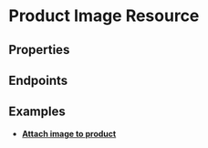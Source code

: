 # Product Image Resource

## Properties

<ResourceProperties :resource="'product_image'" :lang="'en'"/>

<ResourceScopes :resource="'product_image'"/>

## Endpoints

[//]: <> (GET ENDPOINT)
<ResourceEndpoint :resource="'product_image'" :endpoint="'get'" :lang="'en'">

<template v-slot:responseJSON>

<<< @/docs/fixtures/api/product_image/response/json/get_id.json

</template>

<template v-slot:responseXML>

<<< @/docs/fixtures/api/product_image/response/xml/get_id.xml

</template>

</ResourceEndpoint>

[//]: <> (GETCOLLECTION ENDPOINT)
<ResourceEndpoint :resource="'product_image'" :endpoint="'getCollection'" :lang="'en'">

<template v-slot:responseJSON>

<<< @/docs/fixtures/api/product_image/response/json/get_page.json

</template>

<template v-slot:responseXML>

<<< @/docs/fixtures/api/product_image/response/xml/get_page.xml

</template>

</ResourceEndpoint>

[//]: <> (POST ENDPOINT)
<ResourceEndpoint :resource="'product_image'" :endpoint="'post'" :lang="'en'">

<template v-slot:request>

<<< @/docs/fixtures/api/product_image/request/post.json

</template>

<template v-slot:responseJSON>

<<< @/docs/fixtures/api/product_image/response/json/get_id.json

</template>

<template v-slot:responseXML>

<<< @/docs/fixtures/api/product_image/response/xml/get_id.xml

</template>

</ResourceEndpoint>

[//]: <> (PUT ENDPOINT)
<ResourceEndpoint :resource="'product_image'" :endpoint="'put'" :lang="'en'">

<template v-slot:request>

<<< @/docs/fixtures/api/product_image/request/put.json

</template>

<template v-slot:responseJSON>

<<< @/docs/fixtures/api/product_image/response/json/get_id.json

</template>

<template v-slot:responseXML>

<<< @/docs/fixtures/api/product_image/response/xml/get_id.xml

</template>

</ResourceEndpoint>

[//]: <> (DELETE ENDPOINT)
<ResourceEndpoint :resource="'product_image'" :endpoint="'delete'" :lang="'en'"/>

## Examples

- [**Attach image to product**](../development/api-examples/05_attach_uploaded_image_to_product.md)
